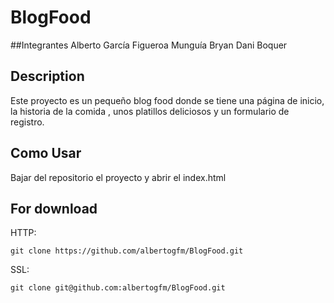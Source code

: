 # BlogFood

##Integrantes 
Alberto García Figueroa Munguía
Bryan 
Dani Boquer


## Description 
Este proyecto es un pequeño blog food donde se tiene una página de inicio, la historia de la comida , unos platillos deliciosos y un formulario de registro.

## Como Usar
Bajar del repositorio el proyecto y abrir el index.html

## For download
HTTP:
```
git clone https://github.com/albertogfm/BlogFood.git
```
SSL:
```
git clone git@github.com:albertogfm/BlogFood.git
```


